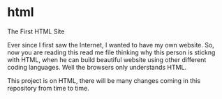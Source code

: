# html
The First HTML Site

Ever since I first saw the Internet, I wanted to have my own website. So, now you are reading this read me file thinking why this person is stickng with HTML, when he can build beautiful website using other different coding languages. Well the browsers only understands HTML.

This project is on HTML, there will be many changes coming in this repository from time to time.

